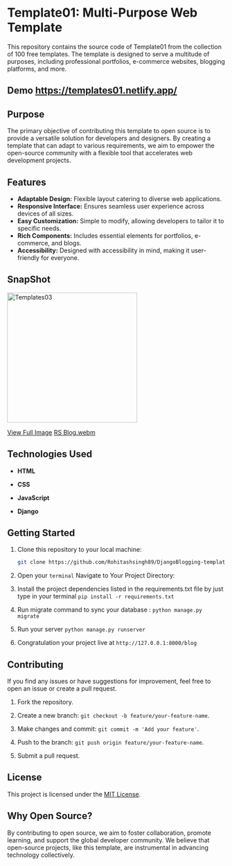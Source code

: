 # Template01: Multi-Purpose Web Template
This repository contains the source code of Template01 from the collection of 100 free templates. The template is designed to serve a multitude of purposes, including professional portfolios, e-commerce websites, blogging platforms, and more.

## Demo https://templates01.netlify.app/

## Purpose
The primary objective of contributing this template to open source is to provide a versatile solution for developers and designers. By creating a template that can adapt to various requirements, we aim to empower the open-source community with a flexible tool that accelerates web development projects.

## Features

- **Adaptable Design:** Flexible layout catering to diverse web applications.
- **Responsive Interface:** Ensures seamless user experience across devices of all sizes.
- **Easy Customization:** Simple to modify, allowing developers to tailor it to specific needs.
- **Rich Components:** Includes essential elements for portfolios, e-commerce, and blogs.
- **Accessibility:** Designed with accessibility in mind, making it user-friendly for everyone.

## SnapShot

<img src="https://github.com/Rohitashsingh89/DjangoBlogging-template04/assets/93479842/22fcde6d-d8f6-4bff-ad3e-ff1a0c9a8791" alt="Templates03" height="300">

[View Full Image](https://github.com/Rohitashsingh89/DjangoBlogging-template04/assets/93479842/22fcde6d-d8f6-4bff-ad3e-ff1a0c9a8791)
[RS Blog.webm](https://github.com/Rohitashsingh89/DjangoBlogging-template04/assets/93479842/d5e21e96-abc7-45b3-b543-2d556e08d07b)


## Technologies Used

- **HTML**

- **CSS**
  
- **JavaScript**
  
- **Django**
  

## Getting Started

1. Clone this repository to your local machine:

   ```bash
   git clone https://github.com/Rohitashsingh89/DjangoBlogging-template04.git
   ```

2. Open your `terminal` Navigate to Your Project Directory:

3. Install the project dependencies listed in the requirements.txt file by just type in your terminal `pip install -r requirements.txt`

4. Run migrate command to sync your database : `python manage.py migrate`

5. Run your server `python manage.py runserver`

6. Congratulation your project live at `http://127.0.0.1:8000/blog`
   

## Contributing

If you find any issues or have suggestions for improvement, feel free to open an issue or create a pull request.

1. Fork the repository.

2. Create a new branch: `git checkout -b feature/your-feature-name`.

3. Make changes and commit: `git commit -m 'Add your feature'`.

4. Push to the branch: `git push origin feature/your-feature-name`.

5. Submit a pull request.

## License

This project is licensed under the [MIT License](https://github.com/Rohitashsingh89/LICENSE.MD/blob/main/README.md).

## Why Open Source?

By contributing to open source, we aim to foster collaboration, promote learning, and support the global developer community. We believe that open-source projects, like this template, are instrumental in advancing technology collectively.
